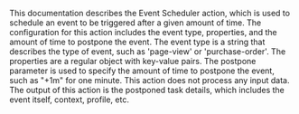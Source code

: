 This documentation describes the Event Scheduler action, which is used to schedule an event to be triggered after a given amount of time. The configuration for this action includes the event type, properties, and the amount of time to postpone the event. The event type is a string that describes the type of event, such as 'page-view' or 'purchase-order'. The properties are a regular object with key-value pairs. The postpone parameter is used to specify the amount of time to postpone the event, such as "+1m" for one minute. This action does not process any input data. The output of this action is the postponed task details, which includes the event itself, context, profile, etc.

